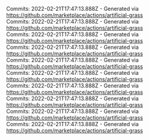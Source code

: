 Commits: 2022-02-21T17:47:13.888Z - Generated via https://github.com/marketplace/actions/artificial-grass
<br>
Commits: 2022-02-21T17:47:13.888Z - Generated via https://github.com/marketplace/actions/artificial-grass
<br>
Commits: 2022-02-21T17:47:13.888Z - Generated via https://github.com/marketplace/actions/artificial-grass
<br>
Commits: 2022-02-21T17:47:13.888Z - Generated via https://github.com/marketplace/actions/artificial-grass
<br>
Commits: 2022-02-21T17:47:13.888Z - Generated via https://github.com/marketplace/actions/artificial-grass
<br>
Commits: 2022-02-21T17:47:13.888Z - Generated via https://github.com/marketplace/actions/artificial-grass
<br>
Commits: 2022-02-21T17:47:13.888Z - Generated via https://github.com/marketplace/actions/artificial-grass
<br>
Commits: 2022-02-21T17:47:13.888Z - Generated via https://github.com/marketplace/actions/artificial-grass
<br>
Commits: 2022-02-21T17:47:13.888Z - Generated via https://github.com/marketplace/actions/artificial-grass
<br>
Commits: 2022-02-21T17:47:13.888Z - Generated via https://github.com/marketplace/actions/artificial-grass
<br>
